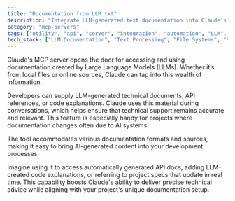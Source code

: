 ```yaml
---
title: "Documentation from LLM txt"
description: "Integrate LLM-generated text documentation into Claude's context, enabling access to local or remote documentation sources for enhanced technical assistance."
category: "mcp-servers"
tags: ["utility", "api", "server", "integration", "automation", "LLM", "documentation", "dynamic content"]
tech_stack: ["LLM Documentation", "Text Processing", "File Systems", "Remote APIs", "Content Integration", "AI Systems"]
---
```


Claude's MCP server opens the door for accessing and using documentation created by Large Language Models (LLMs). Whether it’s from local files or online sources, Claude can tap into this wealth of information.

Developers can supply LLM-generated technical documents, API references, or code explanations. Claude uses this material during conversations, which helps ensure that technical support remains accurate and relevant. This feature is especially handy for projects where documentation changes often due to AI systems.

The tool accommodates various documentation formats and sources, making it easy to bring AI-generated content into your development processes.

Imagine using it to access automatically generated API docs, adding LLM-created code explanations, or referring to project specs that update in real time. This capability boosts Claude's ability to deliver precise technical advice while aligning with your project's unique documentation setup.